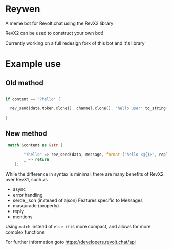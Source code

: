 # Reywen 
A meme bot for Revolt.chat using the RevX2 library

RevX2 can be used to construct your own bot!

Currently working on a full redesign fork of this bot and it's library

# Example use

## Old method

```rust

if content == "?hello" {

  rev_send(data.token.clone(), channel.clone(), "hello user".to_string());

}
```
## New method
```rust
 match &content as &str {

        "?hello" => rev_send(data, message, format!("hello <@{}>", reply).to_string()).await,
        _ => return
    };

```

While the difference in syntax is minimal, there are many benefits of RevX2 over RevX1, such as
- async
- error handling
- serde_json (insteaed of ajson)
Features specific to Messages
- masqurade (properly)
- reply
- mentions

Using `match` instead of `else if` is more compact, and allows for more complex functions


For further information goto 
https://developers.revolt.chat/api
